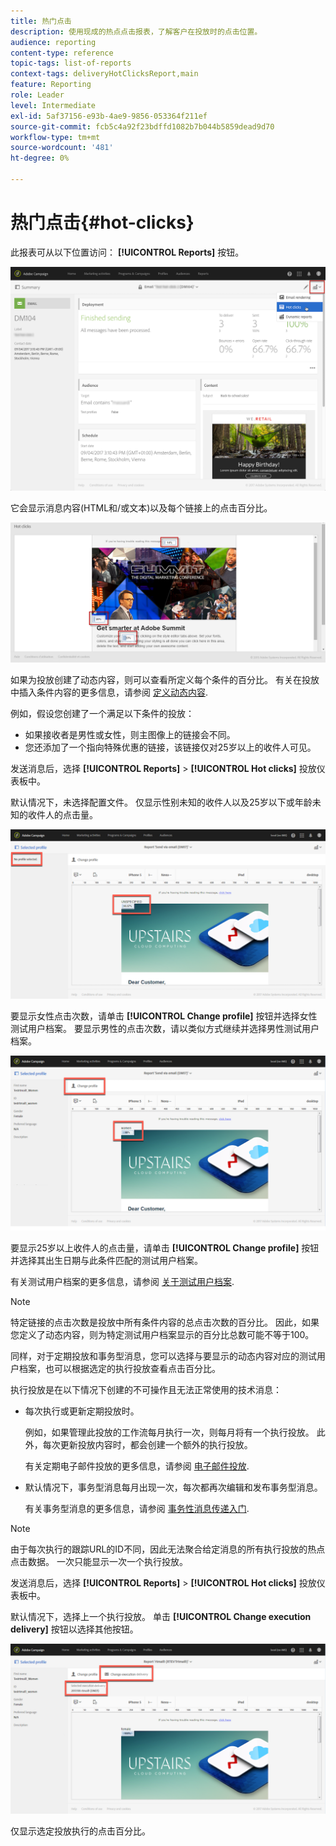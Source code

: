 ```yaml
---
title: 热门点击
description: 使用现成的热点点击报表，了解客户在投放时的点击位置。
audience: reporting
content-type: reference
topic-tags: list-of-reports
context-tags: deliveryHotClicksReport,main
feature: Reporting
role: Leader
level: Intermediate
exl-id: 5af37156-e93b-4ae9-9856-053364f211ef
source-git-commit: fcb5c4a92f23bdffd1082b7b044b5859dead9d70
workflow-type: tm+mt
source-wordcount: '481'
ht-degree: 0%

---
```


# 热门点击{#hot-clicks}

此报表可从以下位置访问： **[!UICONTROL Reports]** 按钮。

![](assets/delivery_reports_hot-clicks_4.png)

它会显示消息内容(HTML和/或文本)以及每个链接上的点击百分比。

![](assets/delivery_reports_10.png)

如果为投放创建了动态内容，则可以查看所定义每个条件的百分比。 有关在投放中插入条件内容的更多信息，请参阅 [定义动态内容](../../designing/using/personalization.md#defining-dynamic-content-in-an-email).

例如，假设您创建了一个满足以下条件的投放：

* 如果接收者是男性或女性，则主图像上的链接会不同。
* 您还添加了一个指向特殊优惠的链接，该链接仅对25岁以上的收件人可见。

发送消息后，选择 **[!UICONTROL Reports]** > **[!UICONTROL Hot clicks]** 投放仪表板中。

默认情况下，未选择配置文件。 仅显示性别未知的收件人以及25岁以下或年龄未知的收件人的点击量。

![](assets/delivery_reports_hot-clicks_1.png)

要显示女性点击次数，请单击 **[!UICONTROL Change profile]** 按钮并选择女性测试用户档案。 要显示男性的点击次数，请以类似方式继续并选择男性测试用户档案。

![](assets/delivery_reports_hot-clicks_2.png)

要显示25岁以上收件人的点击量，请单击 **[!UICONTROL Change profile]** 按钮并选择其出生日期与此条件匹配的测试用户档案。

有关测试用户档案的更多信息，请参阅 [关于测试用户档案](../../audiences/using/managing-test-profiles.md).

>[!NOTE]
>
>特定链接的点击次数是投放中所有条件内容的总点击次数的百分比。 因此，如果您定义了动态内容，则为特定测试用户档案显示的百分比总数可能不等于100。

同样，对于定期投放和事务型消息，您可以选择与要显示的动态内容对应的测试用户档案，也可以根据选定的执行投放查看点击百分比。

执行投放是在以下情况下创建的不可操作且无法正常使用的技术消息：

* 每次执行或更新定期投放时。

  例如，如果管理此投放的工作流每月执行一次，则每月将有一个执行投放。 此外，每次更新投放内容时，都会创建一个额外的执行投放。

  有关定期电子邮件投放的更多信息，请参阅 [电子邮件投放](../../automating/using/email-delivery.md).

* 默认情况下，事务型消息每月出现一次，每次都再次编辑和发布事务型消息。

  有关事务型消息的更多信息，请参阅 [事务性消息传递入门](../../channels/using/getting-started-with-transactional-msg.md).

>[!NOTE]
>
>由于每次执行的跟踪URL的ID不同，因此无法聚合给定消息的所有执行投放的热点点击数据。 一次只能显示一次一个执行投放。

发送消息后，选择 **[!UICONTROL Reports]** > **[!UICONTROL Hot clicks]** 投放仪表板中。

默认情况下，选择上一个执行投放。 单击 **[!UICONTROL Change execution delivery]** 按钮以选择其他按钮。

![](assets/delivery_reports_hot-clicks_3.png)

仅显示选定投放执行的点击百分比。
